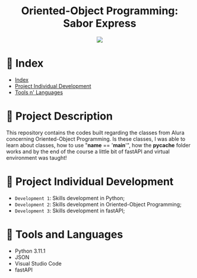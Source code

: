 <h1 align="center">Oriented-Object Programming: Sabor Express</h1>

<p align="center">
<img src="http://img.shields.io/static/v1?label=STATUS&message=FINALIZADOO&color=REDN&style=for-the-badge"/>
</p>

# :pushpin: Index

* [Index](https://github.com/mayaram4rtins/oos-sabor-express/blob/main/README.md#pushpin-índice)
* [Project Individual Development](https://github.com/mayaram4rtins/oos-sabor-express/blob/main/README.md#page_facing_up-project-description)
* [Tools n' Languages](https://github.com/mayaram4rtins/oos-sabor-express/blob/main/README.md#snake-tools-and-language)

# :page_facing_up: Project Description

This repository contains the codes built regarding the classes from Alura concerning Oriented-Object Programming. Is these classes, I was able to learn about classes, how to use "__name__ == '__main__'", how the __pycache__ folder works and by the end of the course a little bit of fastAPI and virtual environment was taught!

# :wrench: Project Individual Development

- `Development 1`: Skills development in Python;
- `Development 2`: Skills development in Oriented-Object Programming;
- `Development 3`: Skills development in fastAPI;

# :snake: Tools and Languages

+ Python 3.11.1
+ JSON
+ Visual Studio Code
+ fastAPI
